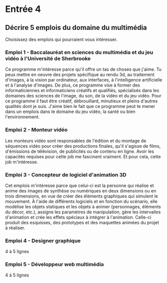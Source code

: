 # Entrée 4
## Décrire 5 emplois du domaine du multimédia
Choisissez des emplois qui pourraient vous intéresser. 

### Emploi 1 - Baccalauréat en sciences du multimédia et du jeu vidéo à l'Université de Sherbrooke
Ce programme m'intéresse parce qu'il offre un tas de choses que j'aime. Tu peux mettre en oeuvre des projets spécifique au rendu 3d, au traitement d'images, à la vision par ordinateur, aux interfaces, à l'intelligence artificielle et à l'analyse d'images. De plus, ce programme vise à former des informaticiennes et informaticiens créatifs et qualifiés, spécialisés dans les domaines des sciences de l'image, du son, de la vidéo et du jeu vidéo. Pour ce programme il faut être créatif, débrouillard, minutieux et pleins d'autres qualités dont je suis. J'aime bien le fait que ce programme peut te mener dans un emplois dans le domaine du jeu vidéo, la santé ou bien l'environnement.

### Emploi 2 - Monteur vidéo
Les monteurs vidéo sont responsables de l'édition et du montage de séquences vidéo pour créer des productions finales, qu'il s'agisse de films, d'émissions de télévision, de publicités ou de contenu en ligne. Avoir les capacités requises pour cette job me fascinent vraiment. Et pour cela, cette job m'intéresse.

### Emploi 3 - Concepteur de logiciel d'animation 3D
Cet emplois m'intéresse parce que celui-ci est la personne qui réalise et anime des images de synthèse ou numériques en deux dimensions ou en trois dimensions,  en vue de créer des éléments graphiques qui simulent le mouvement. À l'aide de différents logiciels et en fonction du scénario, elle modélise les objets statiques et les objets à animer (personnages, éléments du décor, etc.), assigne les paramètres de manipulation, gère les intervalles d'animation et crée les effets spéciaux à intégrer à l'animation. Celle-ci produit des esquisses, des prototypes et des maquettes animées du projet à réaliser.

### Emploi 4 - Designer graphique
4 à 5 lignes

### Emploi 5 - Développeur web multimédia
4 à 5 lignes


